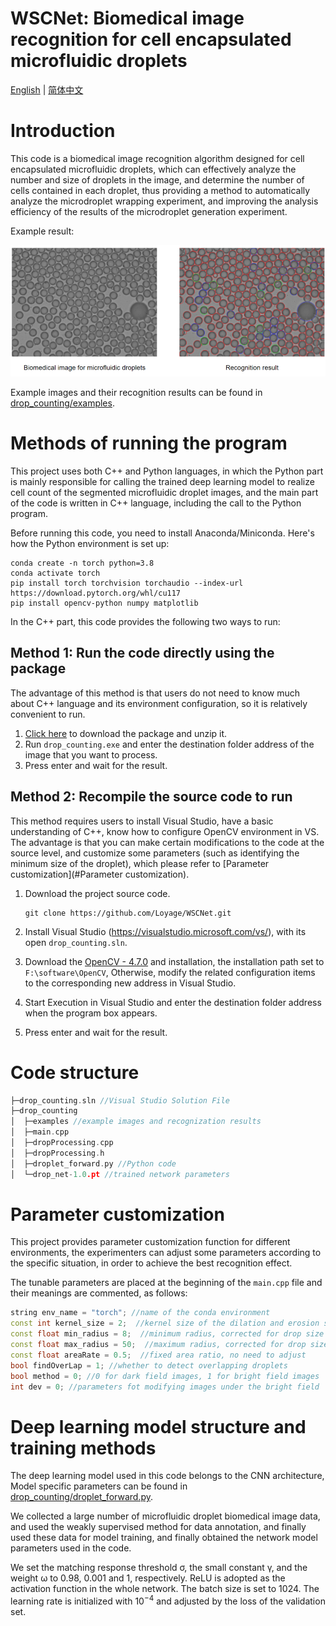 # WSCNet: Biomedical image recognition for cell encapsulated microfluidic droplets 

[English](README.md) | [简体中文](README.zh-CN.md)

# Introduction

This code is a biomedical image recognition algorithm designed for cell encapsulated microfluidic droplets, which can effectively analyze the number and size of droplets in the image, and determine the number of cells contained in each droplet, thus providing a method to automatically analyze the microdroplet wrapping experiment, and improving the analysis efficiency of the results of the microdroplet generation experiment.

Example result:

![image-20230711143425309](./imgs/result_presentation.png)

Example images and their recognition results can be found in [drop_counting/examples](https://github.com/Loyage/WSCNet/tree/master/drop_counting/examples).

# Methods of running the program

This project uses both C++ and Python languages, in which the Python part is mainly responsible for calling the trained deep learning model to realize cell count of the segmented microfluidic droplet images, and the main part of the code is written in C++ language, including the call to the Python program.

Before running this code, you need to install Anaconda/Miniconda. Here's how the Python environment is set up:

```
conda create -n torch python=3.8
conda activate torch
pip install torch torchvision torchaudio --index-url https://download.pytorch.org/whl/cu117
pip install opencv-python numpy matplotlib
```

In the C++ part, this code provides the following two ways to run:

## Method 1: Run the code directly using the package

The advantage of this method is that users do not need to know much about C++ language and its environment configuration, so it is relatively convenient to run.

1. [Click here](https://github.com/Loyage/WSCNet/releases/download/v1.0.1/drop_counting-v1.0.1.zip) to download the package and unzip it.
2. Run `drop_counting.exe` and enter the destination folder address of the image that you want to process.
3. Press enter and wait for the result.

## Method 2: Recompile the source code to run

This method requires users to install Visual Studio, have a basic understanding of C++, know how to configure OpenCV environment in VS. The advantage is that you can make certain modifications to the code at the source level, and customize some parameters (such as identifying the minimum size of the droplet), which please refer to [Parameter customization](#Parameter customization).

1.   Download the project source code.

     ```
     git clone https://github.com/Loyage/WSCNet.git
     ```

2.    Install Visual Studio (https://visualstudio.microsoft.com/vs/), with its open `drop_counting.sln`.

3.   Download the [OpenCV - 4.7.0](https://opencv.org/releases/) and installation, the installation path set to ` F:\software\OpenCV `, Otherwise, modify the related configuration items to the corresponding new address in Visual Studio.

4.   Start Execution in Visual Studio and enter the destination folder address when the program box appears.

5.   Press enter and wait for the result.

# Code structure

```c++
├─drop_counting.sln //Visual Studio Solution File
├─drop_counting
│  ├─examples //example images and recognization results
│  ├─main.cpp
│  ├─dropProcessing.cpp
│  ├─dropProcessing.h
│  ├─droplet_forward.py //Python code
│  └─drop_net-1.0.pt //trained network parameters
```

# Parameter customization

This project provides parameter customization function for different environments, the experimenters can adjust some parameters according to the specific situation, in order to achieve the best recognition effect.

The tunable parameters are placed at the beginning of the `main.cpp` file and their meanings are commented, as follows:

```c++
string env_name = "torch"; //name of the conda environment
const int kernel_size = 2;  //kernel size of the dilation and erosion step, raise it if the droplet is large
const float min_radius = 8;  //minimum radius, corrected for drop size
const float max_radius = 50;  //maximum radius, corrected for drop size
const float areaRate = 0.5;  //fixed area ratio, no need to adjust
bool findOverLap = 1; //whether to detect overlapping droplets
bool method = 0; //0 for dark field images, 1 for bright field images
int dev = 0; //parameters fot modifying images under the bright field
```

# Deep learning model structure and training methods

The deep learning model used in this code belongs to the CNN architecture, Model specific parameters can be found in [drop_counting/droplet_forward.py](https://github.com/Loyage/WSCNet/tree/master/drop_counting/droplet_forward.py).

We collected a large number of microfluidic droplet biomedical image data, and used the weakly supervised method for data annotation, and finally used these data for model training, and finally obtained the network model parameters used in the code.

We set the matching response threshold σ, the small constant γ, and the weight ω to 0.98, 0.001 and 1, respectively. ReLU is adopted as the activation function in the whole network. The batch size is set to 1024. The learning rate is initialized with $10^{-4}$ and adjusted by the loss of the validation set.
